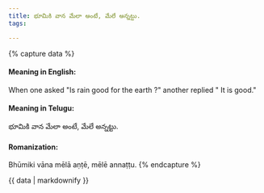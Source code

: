 ```yaml
---
title: భూమికి వాన మేలా అంటే, మేలే అన్నట్టు.
tags:

---
```


{% capture data %}
#### Meaning in English:
When one asked "Is rain good for the earth ?" another replied " It is good."

#### Meaning in Telugu:
భూమికి వాన మేలా అంటే, మేలే అన్నట్టు.

#### Romanization:
Bhūmiki vāna mēlā aṇṭē, mēlē annaṭṭu.
{% endcapture %}

{{ data | markdownify }}

